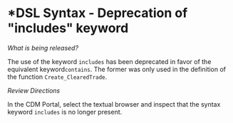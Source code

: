 # *DSL Syntax - Deprecation of "includes" keyword

_What is being released?_

The use of the keyword `includes` has been deprecated in favor of the equivalent keyword`contains`. The former was  only used in the definition of the function `Create_ClearedTrade`.

_Review Directions_

In the CDM Portal, select the textual browser and inspect that the syntax keyword `includes` is no longer present.
